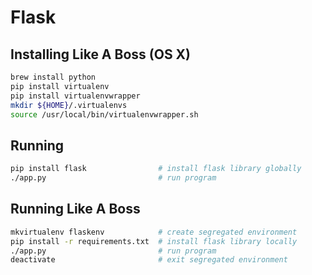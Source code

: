 # Flask

## **Installing Like A Boss (OS X)**

```bash
brew install python
pip install virtualenv
pip install virtualenvwrapper
mkdir ${HOME}/.virtualenvs
source /usr/local/bin/virtualenvwrapper.sh
```

## **Running**

```bash
pip install flask                # install flask library globally
./app.py                         # run program
```

## **Running Like A Boss**

```bash
mkvirtualenv flaskenv            # create segregated environment
pip install -r requirements.txt  # install flask library locally
./app.py                         # run program
deactivate                       # exit segregated environment
```
